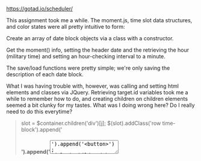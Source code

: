 https://gotad.io/scheduler/

This assignment took me a while. The moment.js, time slot data structures, and color states were all pretty intuitive to form: 

Create an array of date block objects via a class with a constructor.

Get the moment() info, setting the header date and the retrieving the hour (military time) and setting an hour-checking interval to a minute.

The save/load functions were pretty simple; we're only saving the description of each date block.

What I was having trouble with, however, was calling and setting html elements and classes via JQuery. Retrieving target.id variables took me a while to remember how to do, and creating children on children elements seemed a bit clunky for my tastes. What was I doing wrong here? Do I really need to do this everytime?
>slot = $container.children('div')[j];
>$(slot).addClass('row time-block').append('<h4>').append('<textarea>').append('<button>');
>$(slot).children('h4').addClass('col-1 hour').append(timeList[j].hourText.toString());
>$(slot).children('textarea').addClass('col-9 description').append(timeList[j].desc.toString());
>$(slot).children('button').addClass('col-1 saveBtn oi oi-clipboard mr-2').attr("id",j);